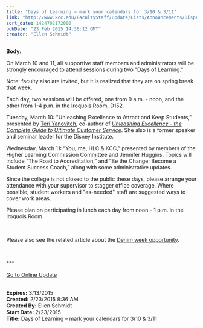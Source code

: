```yaml
---
title: "​Days of Learning – mark your calendars for 3/10 & 3/11"
link: "http://www.kcc.edu/FacultyStaff/update/Lists/Announcements/DispForm.aspx?ID=1836"
sort_date: 1424702172000
pubDate: "23 Feb 2015 14:36:12 GMT"
creator: "Ellen Schmidt"
---
```


<div><b>Body:</b> <div class="ExternalClassD9FB7D700CF7432889E2C3A201645E7B"><p>On March 10 and 11, all supportive staff members and administrators will be strongly encouraged to attend sessions during two &quot;Days of Learning.&quot; </p>
<p>Note: faculty also are invited, but it is realized that they are on spring break that week.</p>
<p>Each day, two sessions will be offered, one from 9 a.m. - noon, and the other from 1-4 p.m. in the Iroquois Room, D152. </p>
<p>Tuesday, March 10: &quot;Unleashing Excellence to Attract and Keep Students,&quot; presented by <a href="http://unleashingexcellence.com/teri_yanovitch.html">Teri Yanovitch</a>, co-author of <em><a href="http://unleashingexcellence.com/book.html">Unleashing Excellence - the Complete Guide to Ultimate Customer Service</a></em>. She also is a former speaker and seminar leader for the Disney Institute.</p>
<p>Wednesday, March 11: “You, me, HLC &amp; KCC,” presented by members of the Higher Learning Commission Committee and Jennifer Huggins. Topics will include “The Road to Accreditation,” and “Be the Change: Become a Student Success Coach,” along with some administrative updates.</p>
<p>Since the college is not closed to the public these days, please arrange your attendance with your supervisor to stagger office coverage. Where possible, student workers and &quot;as-needed&quot; staff are suggested ways to cover work areas.</p>
<p>Please plan on participating in lunch each day from noon - 1 p.m. in the Iroquois Room.</p>
<p> </p>
<p>Please also see the related article about the <a href="/FacultyStaff/update/Lists/Announcements/DispForm2.aspx?List=7e45450e-520d-4ad3-81dd-a79ebcc75df4&amp;ID=1824&amp;Source=http%3a//www.kcc.edu/FacultyStaff/update/Pages/dailyupdate.aspx&amp;Web=6dd7d01a-f4b3-47f9-8d35-b60692caa2f7">Denim week opportunity</a>.</p>
<p> </p>
<p>***</p>
<p><a href="/update">Go to Online Update</a><br /><br /></p></div></div>
<div><b>Expires:</b> 3/13/2015</div>
<div><b>Created:</b> 2/23/2015 8:36 AM</div>
<div><b>Created By:</b> Ellen Schmidt</div>
<div><b>Start Date:</b> 2/23/2015</div>
<div><b>Title:</b> ​Days of Learning – mark your calendars for 3/10 &amp; 3/11</div>
